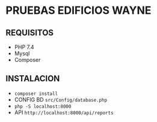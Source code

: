 # PRUEBAS EDIFICIOS WAYNE

## REQUISITOS
- PHP 7.4
- Mysql
- Composer

## INSTALACION

- `composer install`
- CONFIG BD `src/Config/database.php`
- `php -S localhost:8000`
- API `http://localhost:8000/api/reports`
